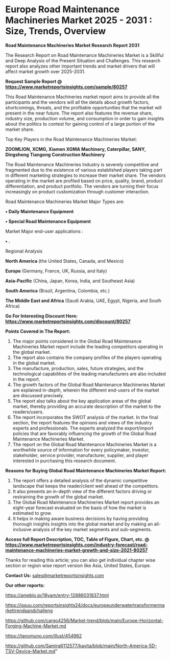 # Europe Road Maintenance Machineries Market 2025 - 2031 : Size, Trends, Overview

<strong>Road Maintenance Machineries Market Research Report 2031</strong>

The Research Report on Road Maintenance Machineries Market is a Skillful and Deep Analysis of the Present Situation and Challenges. This research report also analyzes other important trends and market drivers that will affect market growth over 2025-2031.

<strong>Request Sample Report @ <a href=https://www.marketreportsinsights.com/sample/80257>https://www.marketreportsinsights.com/sample/80257</a></strong>

This Road Maintenance Machineries market report aims to provide all the participants and the vendors will all the details about growth factors, shortcomings, threats, and the profitable opportunities that the market will present in the near future. The report also features the revenue share, industry size, production volume, and consumption in order to gain insights about the politics to contest for gaining control of a large portion of the market share.

Top Key Players in the Road Maintenance Machineries Market:

<strong>ZOOMLION, XCMG, Xiamen XGMA Machinery, Caterpillar, SANY, Dingsheng Tiangong Construction Machinery</strong>

The Road Maintenance Machineries Industry is severely competitive and fragmented due to the existence of various established players taking part in different marketing strategies to increase their market share. The vendors operating in the market are profiled based on price, quality, brand, product differentiation, and product portfolio. The vendors are turning their focus increasingly on product customization through customer interaction.

Road Maintenance Machineries Market Major Types are:

<strong>• Daily Maintenance Equipment

• Special Road Maintenance Equipment</strong>

Market Major end-user applications :

<strong>• .</strong>

Regional Analysis

</u><strong><b>North America</b></strong> (the United States, Canada, and Mexico)

<strong><b>Europe </b></strong>(Germany, France, UK, Russia, and Italy)

<strong><b>Asia-Pacific</b></strong> (China, Japan, Korea, India, and Southeast Asia)

<strong><b>South America</b></strong> (Brazil, Argentina, Colombia, etc.)

<strong><b>The Middle East and Africa</b></strong> (Saudi Arabia, UAE, Egypt, Nigeria, and South Africa)

<strong>Go For Interesting Discount Here: <a href=https://www.marketreportsinsights.com/discount/80257>https://www.marketreportsinsights.com/discount/80257</a></strong>

<strong>Points Covered in The Report:</strong>
<ol>
  <li>The major points considered in the Global Road Maintenance Machineries Market report include the leading competitors operating in the global market.</li>
  <li>The report also contains the company profiles of the players operating in the global market.</li>
  <li>The manufacture, production, sales, future strategies, and the technological capabilities of the leading manufacturers are also included in the report.</li>
  <li>The growth factors of the Global Road Maintenance Machineries Market are explained in-depth, wherein the different end-users of the market are discussed precisely.</li>
  <li>The report also talks about the key application areas of the global market, thereby providing an accurate description of the market to the readers/users.</li>
  <li>The report incorporates the SWOT analysis of the market. In the final section, the report features the opinions and views of the industry experts and professionals. The experts analyzed the export/import policies that are favorably influencing the growth of the Global Road Maintenance Machineries Market.</li>
  <li>The report on the Global Road Maintenance Machineries Market is a worthwhile source of information for every policymaker, investor, stakeholder, service provider, manufacturer, supplier, and player interested in purchasing this research document.</li>
</ol>
<strong>Reasons for Buying Global Road Maintenance Machineries Market Report:</strong>

<ol>
  <li>The report offers a detailed analysis of the dynamic competitive landscape that keeps the reader/client well ahead of the competitors.</li>
  <li>It also presents an in-depth view of the different factors driving or restraining the growth of the global market.</li>
  <li>The Global Road Maintenance Machineries Market report provides an eight-year forecast evaluated on the basis of how the market is estimated to grow.</li>
  <li>It helps in making aware business decisions by having providing thorough insights insights into the global market and by making an all-inclusive analysis of the key market segments and sub-segments.</li>
</ol>
<strong>Access full Report Description, TOC, Table of Figure, Chart, etc. @ <a href=https://www.marketreportsinsights.com/industry-forecast/road-maintenance-machineries-market-growth-and-size-2021-80257>https://www.marketreportsinsights.com/industry-forecast/road-maintenance-machineries-market-growth-and-size-2021-80257</a></strong>


Thanks for reading this article; you can also get individual chapter wise section or region wise report version like Asia, United States, Europe.

<strong>Contact Us:</strong>
sales@marketreportsinsights.com

<strong>Our other reports:</strong>

<a href=https://ameblo.jp/18yam/entry-12886031837.html>https://ameblo.jp/18yam/entry-12886031837.html</a>

<a href=https://issuu.com/reportsinsights24/docs/europeunderwatertransformermarkettrendsandchalleng>https://issuu.com/reportsinsights24/docs/europeunderwatertransformermarkettrendsandchalleng</a>

<a href=https://github.com/cargo4256/Market-trend/blob/main/Europe-Horizontal-Forging-Machine-Market.md>https://github.com/cargo4256/Market-trend/blob/main/Europe-Horizontal-Forging-Machine-Market.md</a>

<a href=https://tanomuno.com/illust/454962>https://tanomuno.com/illust/454962</a>

<a href=https://github.com/Samira6112577/kavita/blob/main/North-America-5D-TSV-Device-Market.md>https://github.com/Samira6112577/kavita/blob/main/North-America-5D-TSV-Device-Market.md</a>"
